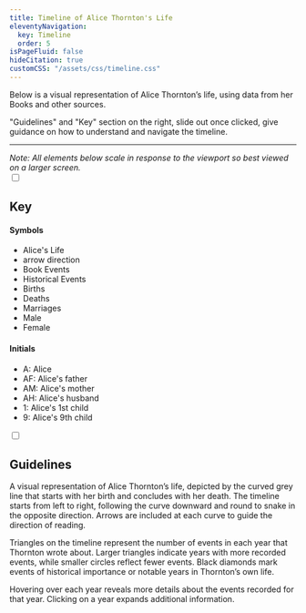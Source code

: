 ```yaml
---
title: Timeline of Alice Thornton's Life
eleventyNavigation:
  key: Timeline
  order: 5
isPageFluid: false
hideCitation: true
customCSS: "/assets/css/timeline.css"
---
```


Below is a visual representation of Alice Thornton’s life, using data from her Books and other sources.

"Guidelines" and "Key" section on the right, slide out once clicked, give guidance on how to understand and navigate the timeline.

<hr>
<em>Note: All elements below scale in response to the viewport so best viewed on a larger screen. </em>

 <div id="legend-wrapper">
    <input type="checkbox" id="legend">
    <label aria-label="legend/key" class="legend-button" for="legend">
        <h2>Key</h2>
    </label>
    <div class="content">

<div class="events">
<h4>Symbols</h4>
<ul>
  <li>Alice's Life</li>
  <li>arrow direction</li>
  <li>Book Events</li>
  <li>Historical Events</li>
  <li>Births</li>
<li>Deaths</li>
<li>Marriages</li>
<li>Male</li>
<li>Female</li>
</ul>
</div>
    
<div class="initials">
<h4>Initials</h4>
<ul>
<li>A: Alice</li>
<li>AF: Alice's father</li>
<li>AM: Alice's mother</li>
<li>AH: Alice's husband</li>
<li>1: Alice's 1st child</li>
<li>9: Alice's 9th child</li>
</ul>
</div>

</div>
</div>

 <div id="guideline-wrapper">
    <input type="checkbox" id="guideline">
    <label aria-label="how to read timeline" class="guideline-button" for="guideline">
        <h2>Guidelines</h2>
    </label>
    <div class="content">
A visual representation of Alice Thornton’s life, depicted by the curved grey  line that starts with her birth and concludes with her death. The timeline starts from left to right, following the curve downward and round to snake in the opposite direction. Arrows are included at each curve to guide the direction of reading.

Triangles on the timeline represent the number of events in each year that Thornton wrote about. Larger triangles indicate years with more recorded events, while smaller circles reflect fewer events. Black diamonds mark events of historical importance or notable years in Thornton’s own life.

Hovering over each year reveals more details about the events recorded for that year. Clicking on a year expands additional information.
</div>

</div>
<div id="data"></div>

<!-- For testing
 <div class="data">
<div class="table">

<div class="row">
<div class="year present"><span>1620</span></tdiv>
<div class="event" style="--event-value: 30%;"><span>0</span></div>
<div class="important"><span>0</span></div>
</div>

<div class="row">
<div class="year present"><span>1620</span></tdiv>
<div class="event" style="--event-value: 30%;"><span>0</span></div>
<div class="important"><span>0</span></div>
</div>

<div class="row">
<div class="year present"><span>1620</span></div>
<div class="event" style="--event-value: 30%;"><span>0</span></div>
<div class="important"><span>0</span></div>
</div>

<div class="row">
<div class="year present"><span>1620</span></div>
<div class="event" style="--event-value: 30%;"><span>0</span></div>
<div class="important"><span>0</span></div>
</div>

<div class="row">
<div class="year present"><span>1620</span></div>
<div class="event" style="--event-value: 30%;"><span>0</span></div>
<div class="important"><span>0</span></div>
</div>

<div class="row">
<div class="year present"><span>1620</span></div>
<div class="event" style="--event-value: 30%;"><span>0</span></div>
<div class="important"><span>0</span></div>
</div>

</div>

<div class="table">

<div class="row">
<div class="year present"><span>1620</span></tdiv>
<div class="event" style="--event-value: 30%;"><span>0</span></div>
<div class="important"><span>0</span></div>
</div>

<div class="row">
<div class="year present"><span>1620</span></tdiv>
<div class="event" style="--event-value: 30%;"><span>0</span></div>
<div class="important"><span>0</span></div>
</div>

<div class="row">
<div class="year present"><span>1620</span></div>
<div class="event" style="--event-value: 30%;"><span>0</span></div>
<div class="important"><span>0</span></div>
</div>

<div class="row">
<div class="year present"><span>1620</span></div>
<div class="event" style="--event-value: 30%;"><span>0</span></div>
<div class="important"><span>0</span></div>
</div>

<div class="row">
<div class="year present"><span>1620</span></div>
<div class="event" style="--event-value: 30%;"><span>0</span></div>
<div class="important"><span>0</span></div>
</div>

<div class="row">
<div class="year present"><span>1620</span></div>
<div class="event" style="--event-value: 30%;"><span>0</span></div>
<div class="important"><span>0</span></div>
</div>

</div>
</div>-->

<script src="/assets/node_modules/d3/dist/d3.min.js"></script>
<script src="/assets/js/timeline.js"></script>
